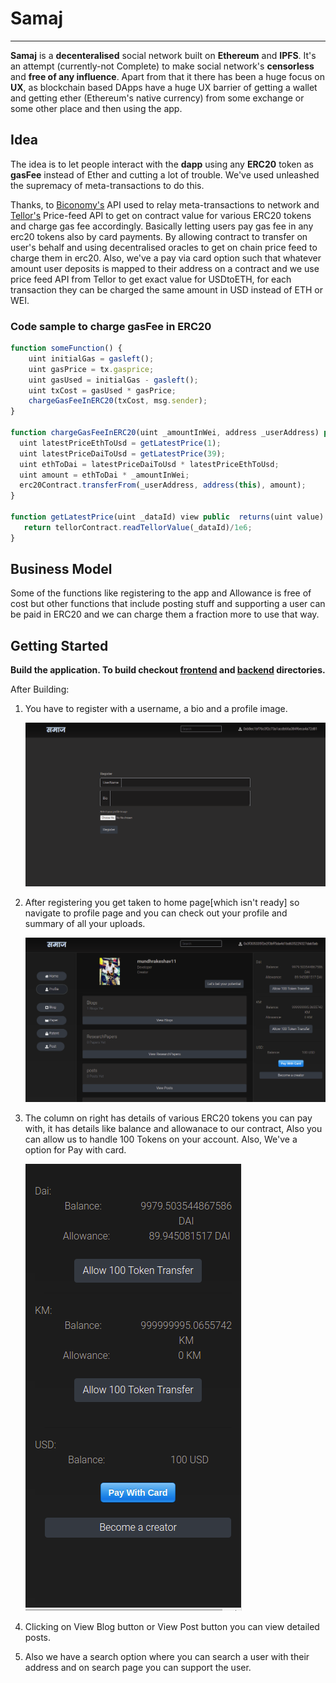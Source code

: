 # Samaj

---

**Samaj** is a **decenteralised** social network built on **Ethereum** and **IPFS**. It's an attempt (currently-not Complete) to make social network's **censorless** and **free of any influence**. Apart from that it there has been a huge focus on **UX**, as blockchain based DApps have a huge UX barrier of getting a wallet and getting ether (Ethereum's native currency) from some exchange or some other place and then using the app.

## Idea

The idea is to let people interact with the **dapp** using any **ERC20** token as **gasFee** instead of Ether and cutting a lot of trouble. We've used unleashed the supremacy of meta-transactions to do this.

Thanks, to [Biconomy's](https://github.com/bcnmy) API used to relay meta-transactions to network and [Tellor's](https://github.com/tellor-io) Price-feed API to get on contract value for various ERC20 tokens and charge gas fee accordingly.
Basically letting users pay gas fee in any erc20 tokens also by card payments. By allowing contract to transfer on user's behalf and using decentralised oracles to get on chain price feed to charge them in erc20.
Also, we've a pay via card option such that whatever amount user deposits is mapped to their address on a contract and we use price feed API from Tellor to get exact value for USDtoETH, for each transaction they can be charged the same amount in USD instead of ETH or WEI.

### Code sample to charge gasFee in ERC20

```jsx
function someFunction() {
	uint initialGas = gasleft();
	uint gasPrice = tx.gasprice;
	uint gasUsed = initialGas - gasleft();
	uint txCost = gasUsed * gasPrice;
	chargeGasFeeInERC20(txCost, msg.sender);
}

function chargeGasFeeInERC20(uint _amountInWei, address _userAddress) public returns(uint){
  uint latestPriceEthToUsd = getLatestPrice(1);
  uint latestPriceDaiToUsd = getLatestPrice(39);
  uint ethToDai = latestPriceDaiToUsd * latestPriceEthToUsd;
  uint amount = ethToDai * _amountInWei;
  erc20Contract.transferFrom(_userAddress, address(this), amount);
}

function getLatestPrice(uint _dataId) view public  returns(uint value) {
   return tellorContract.readTellorValue(_dataId)/1e6;
}
```

## Business Model

Some of the functions like registering to the app and Allowance is free of cost but other functions that include posting stuff and supporting a user can be paid in ERC20 and we can charge them a fraction more to use that way.

## Getting Started

**Build the application. To build checkout [frontend](https://github.com/mundhrakeshav/samaj/tree/master/frontend/samaj) and [backend](https://github.com/mundhrakeshav/samaj/tree/master/frontend/samaj) directories.**

After Building:

1. You have to register with a username, a bio and a profile image.

   ![Samaj%206100ad238dcd4420aca9e833bd8758f0/Screenshot_from_2020-10-13_22-21-51.png](Samaj%206100ad238dcd4420aca9e833bd8758f0/Screenshot_from_2020-10-13_22-21-51.png)

2. After registering you get taken to home page[which isn't ready] so navigate to profile page and you can check out your profile and summary of all your uploads.

   ![Samaj%206100ad238dcd4420aca9e833bd8758f0/Screenshot_from_2020-10-13_22-29-44.png](Samaj%206100ad238dcd4420aca9e833bd8758f0/Screenshot_from_2020-10-13_22-29-44.png)

3. The column on right has details of various ERC20 tokens you can pay with, it has details like balance and allowanace to our contract, Also you can allow us to handle 100 Tokens on your account. Also, We've a option for Pay with card.

   ![Samaj%206100ad238dcd4420aca9e833bd8758f0/Screenshot_from_2020-10-13_22-34-31.png](Samaj%206100ad238dcd4420aca9e833bd8758f0/Screenshot_from_2020-10-13_22-34-31.png)

4. Clicking on View Blog button or View Post button you can view detailed posts.
5. Also we have a search option where you can search a user with their address and on search page you can support the user.

